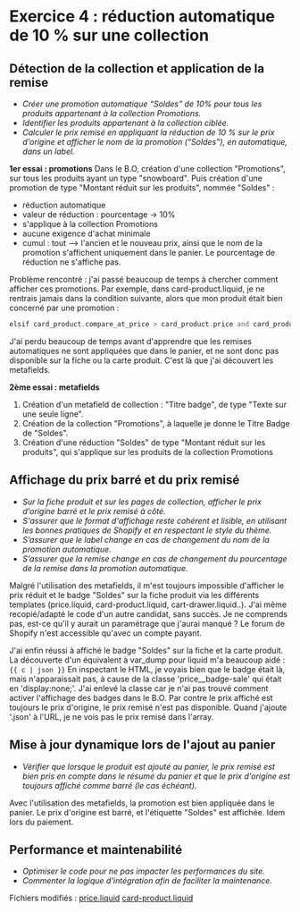 # Exercice 4 : réduction automatique de 10 % sur une collection

## Détection de la collection et application de la remise
- *Créer une promotion automatique “Soldes” de 10% pour tous les produits appartenant à la collection Promotions.*
- *Identifier les produits appartenant à la collection ciblée.*
- *Calculer le prix remisé en appliquant la réduction de 10 % sur le prix d'origine et afficher le nom de la promotion (“Soldes”), en automatique, dans un label.*

**1er essai : promotions**
Dans le B.O, création d'une collection "Promotions", sur tous les produits ayant un type "snowboard". Puis création d'une promotion de type "Montant réduit sur les produits", nommée "Soldes" : 
- réduction automatique
- valeur de réduction : pourcentage -> 10%
- s'applique à la collection Promotions
- aucune exigence d'achat minimale
- cumul : tout
--> l'ancien et le nouveau prix, ainsi que le nom de la promotion s'affichent uniquement dans le panier. Le pourcentage de réduction ne s'affiche pas.

Problème rencontré : j'ai passé beaucoup de temps à chercher comment afficher ces promotions. Par exemple, dans card-product.liquid, je ne rentrais jamais dans la condition suivante, alors que mon produit était bien concerné par une promotion : 
```php 
elsif card_product.compare_at_price > card_product.price and card_product.available -%}
```
J'ai perdu beaucoup de temps avant d'apprendre que les remises automatiques ne sont appliquées que dans le panier, et ne sont donc pas disponible sur la fiche ou la carte produit. C'est là que j'ai découvert les metafields.

**2ème essai : metafields**
1. Création d'un metafield de collection : "Titre badge", de type "Texte sur une seule ligne".
2. Création de la collection "Promotions", à laquelle je donne le Titre Badge de "Soldes".
3. Création d'une réduction "Soldes" de type "Montant réduit sur les produits", qui s'applique sur les produits de la collection Promotions


## Affichage du prix barré et du prix remisé
- *Sur la fiche produit et sur les pages de collection, afficher le prix d'origine barré et le prix remisé à côté.*
- *S'assurer que le format d'affichage reste cohérent et lisible, en utilisant les bonnes pratiques de Shopify et en respectant le style du thème.*
- *S’assurer que le label change en cas de changement du nom de la promotion automatique.*
- *S’assurer que la remise change en cas de changement du pourcentage de la remise dans la promotion automatique.*

Malgré l'utilisation des metafields, il m'est toujours impossible d'afficher le prix réduit et le badge "Soldes" sur la fiche produit via les différents templates (price.liquid, card-product.liquid, cart-drawer.liquid..). J'ai même recopié/adapté le code d'un autre candidat, sans succès.
Je ne comprends pas, est-ce qu'il y aurait un paramétrage que j'aurai manqué ?
Le forum de Shopify n'est accessible qu'avec un compte payant.

J'ai enfin réussi à affiché le badge "Soldes" sur la fiche et la carte produit. La découverte d'un équivalent à var_dump pour liquid m'a beaucoup aidé : ``` {{ c | json }} ```
En inspectant le HTML, je voyais bien que le badge était là, mais n'apparaissait pas, à cause de la classe 'price__badge-sale' qui était en 'display:none;'. J'ai enlevé la classe car je n'ai pas trouvé comment activer l'affichage des badges dans le B.O. Par contre le prix affiché est toujours le prix d'origine, le prix remisé n'est pas disponible. Quand j'ajoute '.json' à l'URL, je ne vois pas le prix remisé dans l'array.


## Mise à jour dynamique lors de l'ajout au panier
- *Vérifier que lorsque le produit est ajouté au panier, le prix remisé est bien pris en compte dans le résumé du panier et que le prix d'origine est toujours affiché comme barré (le cas échéant).*

Avec l'utilisation des metafields, la promotion est bien appliquée dans le panier. Le prix d'origine est barré, et l'étiquette "Soldes" est affichée. Idem lors du paiement.


## Performance et maintenabilité
- *Optimiser le code pour ne pas impacter les performances du site.*
- *Commenter la logique d'intégration afin de faciliter la maintenance.*

Fichiers modifiés :
[price.liquid](../snippets/price.liquid)
[card-product.liquid](../snippets/card-product.liquid)
